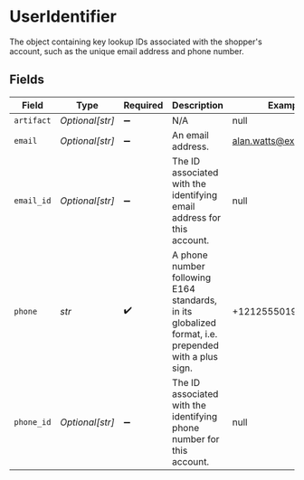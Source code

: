 # UserIdentifier

The object containing key lookup IDs associated with the shopper's account, such as the unique email address and phone number.


## Fields

| Field                                                                                               | Type                                                                                                | Required                                                                                            | Description                                                                                         | Example                                                                                             |
| --------------------------------------------------------------------------------------------------- | --------------------------------------------------------------------------------------------------- | --------------------------------------------------------------------------------------------------- | --------------------------------------------------------------------------------------------------- | --------------------------------------------------------------------------------------------------- |
| `artifact`                                                                                          | *Optional[str]*                                                                                     | :heavy_minus_sign:                                                                                  | N/A                                                                                                 | null                                                                                                |
| `email`                                                                                             | *Optional[str]*                                                                                     | :heavy_minus_sign:                                                                                  | An email address.                                                                                   | alan.watts@example.com                                                                              |
| `email_id`                                                                                          | *Optional[str]*                                                                                     | :heavy_minus_sign:                                                                                  | The ID associated with the identifying email address for this account.                              | null                                                                                                |
| `phone`                                                                                             | *str*                                                                                               | :heavy_check_mark:                                                                                  | A phone number following E164 standards, in its globalized format, i.e. prepended with a plus sign. | +12125550199                                                                                        |
| `phone_id`                                                                                          | *Optional[str]*                                                                                     | :heavy_minus_sign:                                                                                  | The ID associated with the identifying phone number for this account.                               | null                                                                                                |